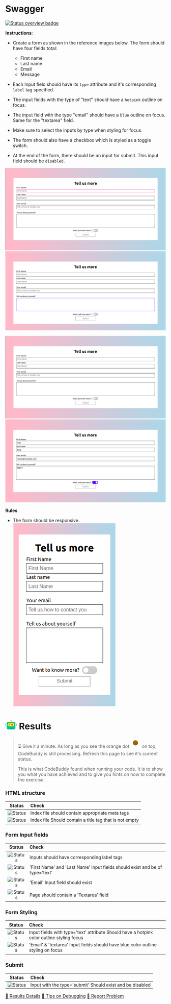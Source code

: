 # Swagger
[![Status overview badge](../../blob/badges/.github/badges/main/badge.svg)](#-results)


**Instructions**: 

- Create a form as shown in the reference images below. The form should have four fields total:

  - First name
  - Last name
  - Email
  - Message

- Each Input field should have its `type` attribute and it's corresponding `label` tag specified.
- The input fields with the type of "text" should have a `hotpink` outline on focus.
- The input field with the type "email" should have a `blue` outline on focus. Same for the "textarea" field.
- Make sure to select the inputs by type when styling for focus.
- The form should also have a checkbox which is styled as a toggle switch.
- At the end of the form, there should be an input for submit. This input field should be `disabled`.

![reference-focus1](/images/form-focus1.png)
![reference-focus2](/images/form-focus2.png)


![reference](/images/form-reference.png)
![reference-form-filled](/images/form-filled.png)

**Rules**
* The form should be responsive. 
![reference-mobile](/images/mobile.png)

[//]: # (autograding info start)
# <img src="https://github.com/DCI-EdTech/autograding-setup/raw/main/assets/bot-large.svg" alt="" data-canonical-src="https://github.com/DCI-EdTech/autograding-setup/raw/main/assets/bot-large.svg" height="31" /> Results
> ⌛ Give it a minute. As long as you see the orange dot ![processing](https://raw.githubusercontent.com/DCI-EdTech/autograding-setup/main/assets/processing.svg) on top, CodeBuddy is still processing. Refresh this page to see it's current status.
>
> This is what CodeBuddy found when running your code. It is to show you what you have achieved and to give you hints on how to complete the exercise.


### HTML structure

|                 Status                  | Check                                                                                    |
| :-------------------------------------: | :--------------------------------------------------------------------------------------- |
| ![Status](../../blob/badges/.github/badges/main/status0.svg) | Index file should contain appropriate meta tags |
| ![Status](../../blob/badges/.github/badges/main/status1.svg) | Index file Should contain a title tag that is not empty |

### Form Input fields

|                 Status                  | Check                                                                                    |
| :-------------------------------------: | :--------------------------------------------------------------------------------------- |
| ![Status](../../blob/badges/.github/badges/main/status2.svg) | Inputs should have corresponding label tags |
| ![Status](../../blob/badges/.github/badges/main/status3.svg) | 'First Name' and 'Last Name' input fields should exist and be of type='text' |
| ![Status](../../blob/badges/.github/badges/main/status4.svg) | 'Email' Input field should exist |
| ![Status](../../blob/badges/.github/badges/main/status5.svg) | Page should contain a 'Textarea' field |

### Form Styling

|                 Status                  | Check                                                                                    |
| :-------------------------------------: | :--------------------------------------------------------------------------------------- |
| ![Status](../../blob/badges/.github/badges/main/status6.svg) | Input fields with type='text' attribute Should have a hotpink color outline styling focus |
| ![Status](../../blob/badges/.github/badges/main/status7.svg) | 'Email' & 'textarea' Input fields should have blue color outline styling on focus |

### Submit

|                 Status                  | Check                                                                                    |
| :-------------------------------------: | :--------------------------------------------------------------------------------------- |
| ![Status](../../blob/badges/.github/badges/main/status8.svg) | Input with the type='submit' Should exist and be disabled |



[🔬 Results Details](../../actions)
[🐞 Tips on Debugging](https://github.com/DCI-EdTech/autograding-setup/wiki/How-to-work-with-CodeBuddy)
[📢 Report Problem](https://docs.google.com/forms/d/e/1FAIpQLSfS8wPh6bCMTLF2wmjiE5_UhPiOEnubEwwPLN_M8zTCjx5qbg/viewform?usp=pp_url&entry.652569746=UIB-data-swagger)


[//]: # (autograding info end)
